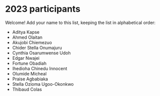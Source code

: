 # 2023 participants

Welcome! Add your name to this list, keeping the list in alphabetical order:

- Aditya Kapse
- Ahmed Olaitan
- Akujobi Chiemezuo
- Chider Stella Onumajuru
- Cynthia Osarumwense Udoh
- Edgar Nwajei
- Fortune Obadiah
- Ihedioha Chinedu Innocent
- Olumide Micheal
- Praise Agbabiaka
- Stella Ozioma Ugoo-Okonkwo
- Thibaud Colas
